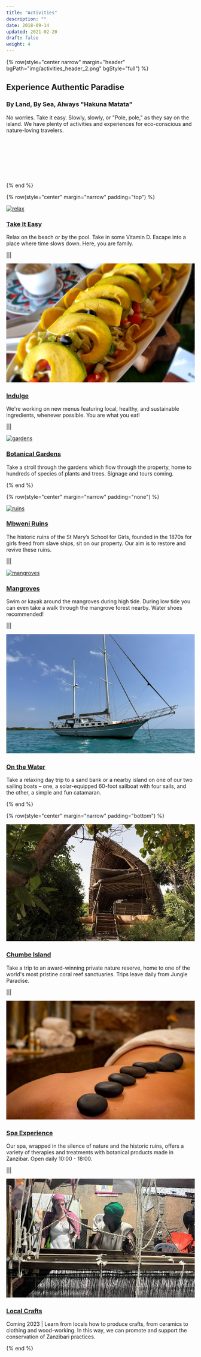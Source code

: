 ```yaml
---
title: "Activities"
description: ""
date: 2018-09-14
updated: 2021-02-20
draft: false
weight: 4
---
```


{% row(style="center narrow" margin="header" bgPath="img/activities_header_2.png" bgStyle="full") %} 

 ## Experience Authentic Paradise
 
 ### By Land, By Sea, Always "Hakuna Matata"

No worries. Take it easy. Slowly, slowly, or "Pole, pole," as they say on the island. We have plenty of activities and experiences for eco-conscious and nature-loving travelers.

<br>
<br>
<br>
<br>
<br>
<br>

{% end %}

{% row(style="center" margin="narrow" padding="top") %}

[![relax](img/relax.png#mx-auto#large)](/activities/relax)

### [Take It Easy](/activities/relax)

Relax on the beach or by the pool. Take in some Vitamin D. Escape into a place where time slows down. Here, you are family.

|||

[![indulge](img/indulge.jpg#mx-auto#large)](/activities/indulge)

### [Indulge](/activities/indulge)

We're working on new menus featuring local, healthy, and sustainable ingredients, whenever possible. You are what you eat!

|||

[![gardens](img/gardens.png#mx-auto#large)](/activities/gardens)

### [Botanical Gardens](/activities/gardens)

Take a stroll through the gardens which flow through the property, home to hundreds of species of plants and trees. Signage and tours coming.

{% end %}

{% row(style="center" margin="narrow" padding="none") %}

[![ruins](img/ruins.png#mx-auto#large)](/activities/ruins)

### [Mbweni Ruins](/activities/ruins)

The historic ruins of the St Mary’s School for Girls, founded in the 1870s for girls freed from slave ships, sit on our property. Our aim is to restore and revive these ruins.

|||

[![mangroves](img/mangroves.png#mx-auto#large)](/activities/mangroves)

### [Mangroves](/activities/mangroves)

Swim or kayak around the mangroves during high tide. During low tide you can even take a walk through the mangrove forest nearby. Water shoes recommended!

|||

[![boats](img/boats.png#mx-auto#large)](/activities/boats)

### [On the Water](/activities/boats)

Take a relaxing day trip to a sand bank or a nearby island on one of our two sailing boats – one, a solar-equipped 60-foot sailboat with four sails, and the other, a simple and fun catamaran.

{% end %}

{% row(style="center" margin="narrow" padding="bottom") %}

[![chumbe](img/chumbe_island.jpeg#mx-auto#large)](/activities/chumbe)

### [Chumbe Island](/activities/chumbe)

Take a trip to an award-winning private nature reserve, home to one of the world's most pristine coral reef sanctuaries. Trips leave daily from Jungle Paradise.

|||

[![spa](img/spa.jpg#mx-auto#large)](/activities/spa)

### [Spa Experience](/activities/spa)

Our spa, wrapped in the silence of nature and the historic ruins, offers a variety of therapies and treatments with botanical products made in Zanzibar. Open daily 10:00 - 18:00.

|||

[![crafts](img/crafts.jpeg#mx-auto#large)](/activities/crafts)

### [Local Crafts](/activities/crafts)

Coming 2023 | Learn from locals how to produce crafts, from ceramics to clothing and wood-working. In this way, we can promote and support the conservation of Zanzibari practices.

{% end %}